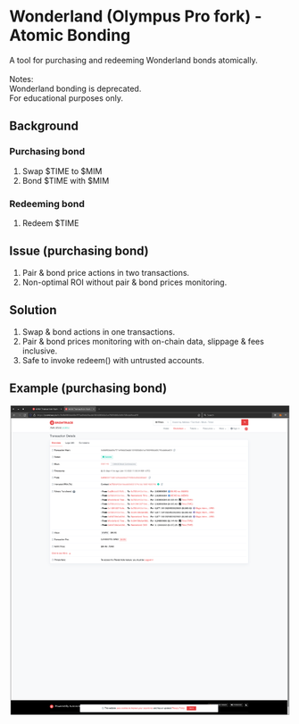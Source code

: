 # Wonderland (Olympus Pro fork) - Atomic Bonding
A tool for purchasing and redeeming Wonderland bonds atomically.\
\
Notes:\
Wonderland bonding is deprecated.\
For educational purposes only.

## Background
### Purchasing bond
1. Swap $TIME to $MIM
2. Bond $TIME with $MIM

### Redeeming bond
1. Redeem $TIME

## Issue (purchasing bond)
1. Pair & bond price actions in two transactions.
2. Non-optimal ROI without pair & bond prices monitoring.

## Solution
1. Swap & bond actions in one transactions.
2. Pair & bond prices monitoring with on-chain data, slippage & fees inclusive.
3. Safe to invoke redeem() with untrusted accounts.

## Example (purchasing bond)
![AtomicBond](docs/AtomicBond.png)